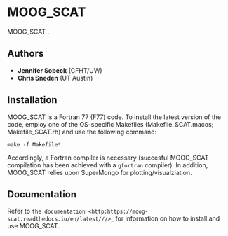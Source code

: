 MOOG_SCAT
==========

MOOG_SCAT .

Authors
-------

- **Jennifer Sobeck** (CFHT/UW)
- **Chris Sneden** (UT Austin)

Installation
------------

MOOG_SCAT is a Fortran 77 (F77) code.  To install the latest version of the code, employ one of the OS-specific Makefiles (Makefile_SCAT.macos; Makefile_SCAT.rh) and 
use the following command:

    make -f Makefile*

Accordingly, a Fortran compiler is necessary (succesful MOOG_SCAT compilation has been achieved with a ``gfortran`` compiler).  In addition, MOOG_SCAT relies upon 
SuperMongo for plotting/visualziation.	
    
Documentation
-------------

Refer to `the documentation <http:https://moog-scat.readthedocs.io/en/latest///>`_ for information on how
to install and use MOOG_SCAT.
